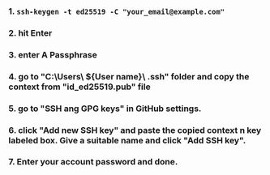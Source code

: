 ### 1. `ssh-keygen -t ed25519 -C "your_email@example.com"`
### 2. hit Enter
### 3. enter A Passphrase
### 4. go to "C:\Users\ ${User name}\ .ssh" folder and copy the context from "id_ed25519.pub" file
### 5. go to "SSH ang GPG keys" in GitHub settings.
### 6. click "Add new SSH key" and paste the copied context n key labeled box. Give a suitable name and click "Add SSH key".
### 7. Enter your account password and done.
